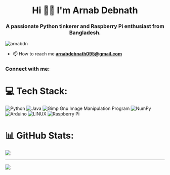 <h1 align="center">Hi 🙋‍♂️ I'm Arnab Debnath</h1>
<h3 align="center">A passionate Python tinkerer and Raspberry Pi enthusiast from Bangladesh.</h3>

<p align="left"> <img src="https://komarev.com/ghpvc/?username=arnabdn&label=Profile%20views&color=0e75b6&style=flat" alt="arnabdn" /> </p>

- 📫 How to reach me **arnabdebnath095@gmail.com**

<h3 align="left">Connect with me:</h3>
<p align="left">
</p>

# 💻 Tech Stack:
![Python](https://img.shields.io/badge/python-3670A0?style=for-the-badge&logo=python&logoColor=ffdd54) ![Java](https://img.shields.io/badge/java-%23ED8B00.svg?style=for-the-badge&logo=java&logoColor=white) ![Gimp Gnu Image Manipulation Program](https://img.shields.io/badge/Gimp-657D8B?style=for-the-badge&logo=gimp&logoColor=FFFFFF) ![NumPy](https://img.shields.io/badge/numpy-%23013243.svg?style=for-the-badge&logo=numpy&logoColor=white) ![Arduino](https://img.shields.io/badge/-Arduino-00979D?style=for-the-badge&logo=Arduino&logoColor=white) ![LINUX](https://img.shields.io/badge/Linux-FCC624?style=for-the-badge&logo=linux&logoColor=black) ![Raspberry Pi](https://img.shields.io/badge/-RaspberryPi-C51A4A?style=for-the-badge&logo=Raspberry-Pi)
# 📊 GitHub Stats:

![](https://github-readme-stats.vercel.app/api/top-langs/?username=arnabdn&theme=dark&hide_border=true&include_all_commits=false&count_private=true&layout=compact)

---
[![](https://visitcount.itsvg.in/api?id=arnabdn&icon=8&color=0)](https://visitcount.itsvg.in)


